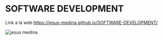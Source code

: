 # SOFTWARE DEVELOPMENT

Link a la web https://jesus-medina.github.io/SOFTWARE-DEVELOPMENT/

![jesus medina](https://user-images.githubusercontent.com/102434136/163700871-c609ff18-0bc0-4769-a9fd-525d59c43a5b.png)
